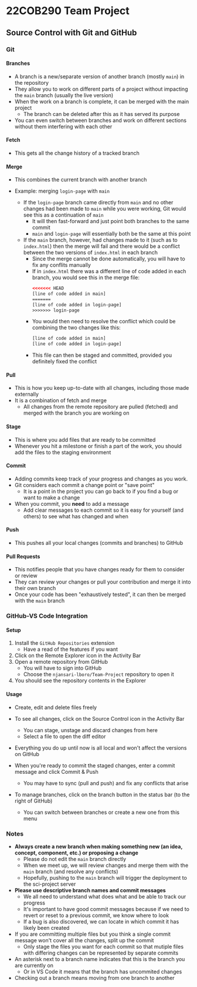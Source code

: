 # 22COB290 Team Project

## Source Control with Git and GitHub

### Git

#### Branches
* A branch is a new/separate version of another branch (mostly `main`) in the repository
* They allow you to work on different parts of a project without impacting the `main` branch (usually the live version)
* When the work on a branch is complete, it can be merged with the main project
    * The branch can be deleted after this as it has served its purpose
* You can even switch between branches and work on different sections without them interfering with each other

#### Fetch
* This gets all the change history of a tracked branch

#### Merge
* This combines the current branch with another branch

* Example: merging `login-page` with `main`
    * If the `login-page` branch came directly from `main` and no other changes had been made to `main` while you were working, Git would see this as a continuation of `main`
        * It will then fast-forward and just point both branches to the same commit
        * `main` and `login-page` will essentially both be the same at this point
    * If the `main` branch, however, had changes made to it (such as to `index.html`) then the merge will fail and there would be a conflict between the two versions of `index.html` in each branch
        * Since the merge cannot be done automatically, you will have to fix any conflits manually
        * If in `index.html` there was a different line of code added in each branch, you would see this in the merge file:
            ```html
            <<<<<<< HEAD
            [line of code added in main]
            =======
            [line of code added in login-page]
            >>>>>>> login-page
            ```
        * You would then need to resolve the conflict which could be combining the two changes like this:
            ```html
            [line of code added in main]
            [line of code added in login-page]
            ```
        * This file can then be staged and committed, provided you definitely fixed the conflict

#### Pull
* This is how you keep up-to-date with all changes, including those made externally
* It is a combination of fetch and merge
    * All changes from the remote repository are pulled (fetched) and merged with the branch you are working on

#### Stage
* This is where you add files that are ready to be committed
* Whenever you hit a milestone or finish a part of the work, you should add the files to the staging environment

#### Commit
* Adding commits keep track of your progress and changes as you work.
* Git considers each commit a change point or "save point"
    * It is a point in the project you can go back to if you find a bug or want to make a change
* When you commit, you **need** to add a message
    * Add clear messages to each commit so it is easy for yourself (and others) to see what has changed and when

#### Push
* This pushes all your local changes (commits and branches) to GitHub

#### Pull Requests
* This notifies people that you have changes ready for them to consider or review
* They can review your changes or pull your contribution and merge it into their own branch
* Once your code has been "exhaustively tested", it can then be merged with the `main` branch

### GitHub-VS Code Integration

#### Setup
1. Install the `GitHub Repositories` extension
    * Have a read of the features if you want
2. Click on the Remote Explorer icon in the Activity Bar
3. Open a remote repository from GitHub
    * You will have to sign into GitHub
    * Choose the `njansari-lboro/Team-Project` repository to open it
4. You should see the repository contents in the Explorer

#### Usage
* Create, edit and delete files freely
* To see all changes, click on the Source Control icon in the Activity Bar
    * You can stage, unstage and discard changes from here
    * Select a file to open the diff editor
* Everything you do up until now is all local and won't affect the versions on GitHub
* When you're ready to commit the staged changes, enter a commit message and click Commit & Push
    * You may have to sync (pull and push) and fix any conflicts that arise 

* To manage branches, click on the branch button in the status bar (to the right of GitHub)
    * You can switch between branches or create a new one from this menu

### Notes
* **Always create a new branch when making something new (an idea, concept, component, etc.) or proposing a change**
    * Please do not edit the `main` branch directly
    * When we meet up, we will review changes and merge them with the `main` branch (and resolve any conflicts)
    * Hopefully, pushing to the `main` branch will trigger the deployment to the sci-project server
* **Please use descriptive branch names and commit messages**
    * We all need to understand what does what and be able to track our progress
    * It's important to have good commit messages because if we need to revert or reset to a previous commit, we know where to look
    * If a bug is also discovered, we can locate in which commit it has likely been created
* If you are committing multiple files but you think a single commit message won't cover all the changes, split up the commit
    * Only stage the files you want for each commit so that mutiple files with differing changes can be represented by separate commits
* An asterisk next to a branch name indicates that this is the branch you are currently on
    * Or in VS Code it means that the branch has uncommited changes
* Checking out a branch means moving from one branch to another
